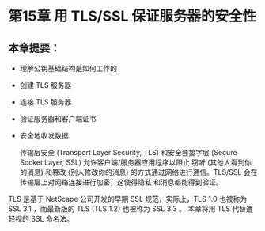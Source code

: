 # 第15章 用 TLS/SSL 保证服务器的安全性

## 本章提要：

 - 理解公钥基础结构是如何工作的
 - 创建 TLS 服务器
 - 连接 TLS 服务器
 - 验证服务器和客户端证书
 - 安全地收发数据
 
   传输层安全 (Transport Layer Security, TLS) 和安全套接字层 (Secure Socket Layer, SSL) 允许客户端/服务器应用程序以阻止
窃听 (其他人看到你的消息) 和篡改 (别人修改你的消息) 的方式通过网络进行通信。TLS/SSL 会在传输层上对网络连接进行加密，这使得隐私
和消息都能得到验证。  

  TLS 是基于  NetScape 公司开发的早期 SSL 规范，实际上，TLS 1.0 也被称为 SSL 3.1 ，而最新版的 TLS (TLS 1.2) 也被称为 SSL 3.3 。
本章将用 TLS 代替遭轻视的 SSL 命名法。

